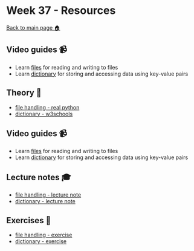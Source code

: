 # Week 37  - Resources

[Back to main page :house:](https://github.com/aleylani/Python/tree/main)

## Video guides :video_camera:

- Learn [files][file_vid] for reading and writing to files
- Learn [dictionary][dict_vid] for storing and accessing data using key-value pairs

[file_vid]: https://www.youtube.com/watch?v=4mX0uPQFLDU
[dict_vid]: https://www.youtube.com/watch?v=XCcpzWs-CI4

## Theory :book:

- [file handling - real python][real_files]
- [dictionary - w3schools][w3dict]

[w3dict]: https://www.w3schools.com/python/python_dictionaries.asp
[real_files]: https://realpython.com/read-write-files-python/

## Video guides :video_camera:

- Learn [files][file_vid] for reading and writing to files
- Learn [dictionary][dict_vid] for storing and accessing data using key-value pairs

[file_vid]: https://www.youtube.com/watch?v=4mX0uPQFLDU
[dict_vid]: https://www.youtube.com/watch?v=XCcpzWs-CI4

## Lecture notes :mortar_board:

- [file handling - lecture note](https://github.com/aleylani/Python/blob/main/lectures/L8_file_handling.ipynb)
- [dictionary - lecture note](https://github.com/aleylani/Python/blob/main/lectures/L9_dictionary.ipynb) 

## Exercises :running:
 
- [file handling - exercise][file_exer]
- [dictionary - exercise][dict_exer]

[file_exer]: https://github.com/aleylani/Python/blob/main/exercises/08_file_handling_exercise.ipynb
[dict_exer]: https://github.com/aleylani/Python/blob/main/exercises/09_dictionary_exercise.ipynb